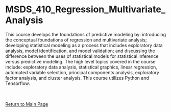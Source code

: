 # MSDS_410_Regression_Multivariate_Analysis

This course develops the foundations of predictive modeling by: introducing the conceptual foundations of regression and multivariate analysis; developing statistical modeling as a process that includes exploratory data analysis, model identification, and model validation; and discussing the difference between the uses of statistical models for statistical inference versus predictive modeling. The high level topics covered in the course include: exploratory data analysis, statistical graphics, linear regression, automated variable selection, principal components analysis, exploratory factor analysis, and cluster analysis. This course utilizes Python and Tensorflow.

<br><br><a href="https://obrianbl.github.io/">Return to Main Page</a>
